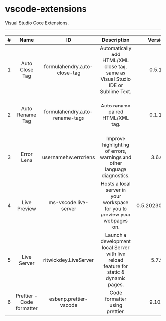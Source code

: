 # vscode-extensions
Visual Studio Code Extensions.

---

| # | Name | ID | Description | Version | Publisher | VS Marketplace Link |
| :---: | :---: | :---: | :---: | :---: | :---: | :---: |
| 1 | Auto Close Tag | formulahendry.auto-close-tag | Automatically add HTML/XML close tag, same as Visual Studio IDE or Sublime Text. | 0.5.14 | Jun Han | [https://marketplace.visualstudio.com/items?itemName=formulahendry.auto-close-tag](https://marketplace.visualstudio.com/items?itemName=formulahendry.auto-close-tag)
| 2 | Auto Rename Tag | formulahendry.auto-rename-tags | Auto rename paired HTML/XML tag. | 0.1.10 | Jun Han | [https://marketplace.visualstudio.com/items?itemName=formulahendry.auto-rename-tag](https://marketplace.visualstudio.com/items?itemName=formulahendry.auto-rename-tag)
| 3 | Error Lens | usernamehw.errorlens | Improve highlighting of errors, warnings and other language diagnostics. | 3.6.0 | Alexander | [https://marketplace.visualstudio.com/items?itemName=usernamehw.errorlens](https://marketplace.visualstudio.com/items?itemName=usernamehw.errorlens)
| 4 | Live Preview | ms-vscode.live-server | Hosts a local server in your workspace for you to preview your webpages on. | 0.5.2023020101 | Microsoft | [https://marketplace.visualstudio.com/items?itemName=ms-vscode.live-server](https://marketplace.visualstudio.com/items?itemName=ms-vscode.live-server)
| 5 | Live Server | ritwickdey.LiveServer | Launch a development local Server with live reload feature for static & dynamic pages. | 5.7.9 | Ritwick Dey | [https://marketplace.visualstudio.com/items?itemName=ritwickdey.LiveServer](https://marketplace.visualstudio.com/items?itemName=ritwickdey.LiveServer)
| 6 | Prettier - Code formatter | esbenp.prettier-vscode | Code formatter using prettier. | 9.10.4 | Prettier | [https://marketplace.visualstudio.com/items?itemName=esbenp.prettier-vscode]( https://marketplace.visualstudio.com/items?itemName=esbenp.prettier-vscode)
